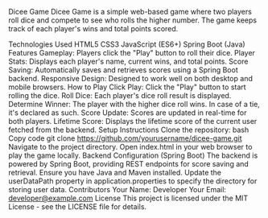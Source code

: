 Dicee Game
Dicee Game is a simple web-based game where two players roll dice and compete to see who rolls the higher number. The game keeps track of each player's wins and total points scored.

Technologies Used
HTML5
CSS3
JavaScript (ES6+)
Spring Boot (Java)
Features
Gameplay: Players click the "Play" button to roll their dice.
Player Stats: Displays each player's name, current wins, and total points.
Score Saving: Automatically saves and retrieves scores using a Spring Boot backend.
Responsive Design: Designed to work well on both desktop and mobile browsers.
How to Play
Click Play: Click the "Play" button to start rolling the dice.
Roll Dice: Each player's dice roll result is displayed.
Determine Winner: The player with the higher dice roll wins. In case of a tie, it's declared as such.
Score Update: Scores are updated in real-time for both players.
Lifetime Score: Displays the lifetime score of the current user fetched from the backend.
Setup Instructions
Clone the repository:
bash
Copy code
git clone https://github.com/yourusername/dicee-game.git
Navigate to the project directory.
Open index.html in your web browser to play the game locally.
Backend Configuration (Spring Boot)
The backend is powered by Spring Boot, providing REST endpoints for score saving and retrieval.
Ensure you have Java and Maven installed.
Update the userDataPath property in application.properties to specify the directory for storing user data.
Contributors
Your Name: Developer
Your Email: developer@example.com
License
This project is licensed under the MIT License - see the LICENSE file for details.